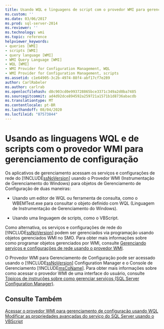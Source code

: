 ```yaml
---
title: Usando WQL e linguagens de script com o provedor WMI para gerenciamento de configuração | Microsoft Docs
ms.custom: ''
ms.date: 03/06/2017
ms.prod: sql-server-2014
ms.reviewer: ''
ms.technology: wmi
ms.topic: reference
helpviewer_keywords:
- queries [WMI]
- scripts [WMI]
- query language [WMI]
- WMI Query Language [WMI]
- WQL [WMI]
- WMI Provider for Configuration Management, WQL
- WMI Provider for Configuration Management, scripts
ms.assetid: c1e64905-3c2b-4974-88f4-abf17cf7e289
author: CarlRabeler
ms.author: carlrab
ms.openlocfilehash: d8c903cd0e993728865bce3371c349a2d0ba7485
ms.sourcegitcommit: ad4d92dce894592a259721a1571b1d8736abacdb
ms.translationtype: MT
ms.contentlocale: pt-BR
ms.lasthandoff: 08/04/2020
ms.locfileid: "87573844"
---
```

# <a name="using-wql-and-scripting-languages-with-the-wmi-provider-for-configuration-management"></a>Usando as linguagens WQL e de scripts com o provedor WMI para gerenciamento de configuração
  Os aplicativos de gerenciamento acessam os serviços e configurações de rede do [!INCLUDE[ssNoVersion](../../includes/ssnoversion-md.md)] usando o Provedor WMI (Instrumentação de Gerenciamento do Windows) para objetos de Gerenciamento de Configuração de duas maneiras:  
  
-   Usando um editor de WQL ou ferramenta de consulta, como o WBEMTest.exe para consultar o objeto definido com WQL (Linguagem de Instrumentação de Gerenciamento do Windows).  
  
-   Usando uma linguagem de scripts, como o VBScript.  
  
 Como alternativa, os serviços e configurações de rede do [!INCLUDE[ssNoVersion](../../includes/ssnoversion-md.md)] podem ser gerenciados via programação usando objetos gerenciados WMI no SMO. Para obter mais informações sobre como programar objetos gerenciados por WMI, consulte [Gerenciando serviços e configurações de rede usando o provedor WMI](../server-management-objects-smo/tasks/managing-services-and-network-settings-by-using-wmi-provider.md).  
  
 O Provedor WMI para Gerenciamento de Configuração pode ser acessado usando o [!INCLUDE[ssNoVersion](../../includes/ssnoversion-md.md)] Configuration Manager e o Console de Gerenciamento [!INCLUDE[msCoName](../../includes/msconame-md.md)]. Para obter mais informações sobre como acessar o provedor WMI de uma interface do usuário, consulte [Tópicos de instruções sobre como gerenciar serviços &#40;SQL Server Configuration Manager&#41;](../../database-engine/managing-services-how-to-topics-sql-server-configuration-manager.md).  
  
## <a name="see-also"></a>Consulte Também  
 [Acessar o provedor WMI para gerenciamento de configuração usando WQL](access-wmi-provider-for-configuration-management-using-wql.md)   
 [Modificar as propriedades avançadas do serviço do SQL Server usando o VBScript](access-wmi-provider-for-configuration-management-using-vbscript.md)  
  
  
